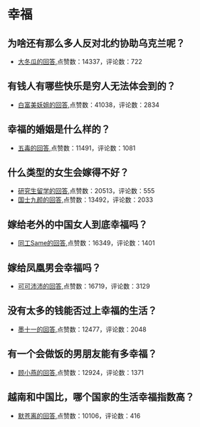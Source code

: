 #  幸福 
## 为啥还有那么多人反对北约协助乌克兰呢？
- [大冬瓜的回答](https://www.zhihu.com/question/509753507/answer/-1934846970),点赞数：14337，评论数：722
## 有钱人有哪些快乐是穷人无法体会到的？
- [白富美妖姐的回答](https://www.zhihu.com/question/298045490/answer/660914566),点赞数：41038，评论数：2834
## 幸福的婚姻是什么样的？
- [五毒的回答](https://www.zhihu.com/question/29538902/answer/113755052),点赞数：11491，评论数：1081
## 什么类型的女生会嫁得不好？
- [研究生留学的回答](https://www.zhihu.com/question/35936737/answer/1187537272),点赞数：20513，评论数：555
- [国士九颜的回答](https://www.zhihu.com/question/35936737/answer/1186796244),点赞数：13492，评论数：2033
## 嫁给老外的中国女人到底幸福吗？
- [同工Same的回答](https://www.zhihu.com/question/317214175/answer/1214529418),点赞数：16349，评论数：1401
## 嫁给凤凰男会幸福吗？
- [可可沛沛的回答](https://www.zhihu.com/question/26731824/answer/928544001),点赞数：16719，评论数：3129
## 没有太多的钱能否过上幸福的生活？
- [墨十一的回答](https://www.zhihu.com/question/21033978/answer/120492192),点赞数：12477，评论数：2048
## 有一个会做饭的男朋友能有多幸福？
- [顾小燕的回答](https://www.zhihu.com/question/25562876/answer/90503883),点赞数：12924，评论数：1371
## 越南和中国比，哪个国家的生活幸福指数高？
- [默苍离的回答](https://www.zhihu.com/question/21922912/answer/1336728510),点赞数：10106，评论数：416
